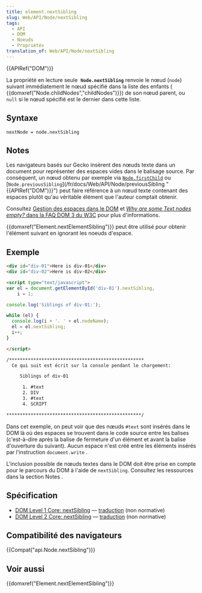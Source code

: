 ```yaml
---
title: element.nextSibling
slug: Web/API/Node/nextSibling
tags:
  - API
  - DOM
  - Noeuds
  - Propriétés
translation_of: Web/API/Node/nextSibling
---
```

{{APIRef("DOM")}}

La propriété en lecture seule  **`Node.nextSibling`** renvoie le nœud (`node`) suivant immédiatement le nœud spécifié dans la liste des enfants ( {{domxref("Node.childNodes","childNodes")}}) de son nœud parent, ou `null` si le nœud spécifié est le dernier dans cette liste.

## Syntaxe

    nextNode = node.nextSibling

## Notes

Les navigateurs basés sur Gecko insèrent des nœuds texte dans un document pour représenter des espaces
vides dans le balisage source. Par conséquent, un nœud obtenu par exemple via [`Node.firstChild`](/fr/docs/Web/API/Node/firstChild) ou
[`Node.previousSibling`](/fr/docs/Web/API/Node/previousSibling "{{APIRef("DOM")}}") peut faire référence à un nœud texte contenant des espaces plutôt qu'au véritable élément
que l'auteur comptait obtenir.

Consultez [Gestion des espaces dans le DOM](/fr/docs/Gestion_des_espaces_dans_le_DOM)
et [_Why are some Text nodes empty?_
dans la FAQ DOM 3 du W3C](http://www.w3.org/DOM/faq.html#emptytext) pour plus d'informations.

{{domxref("Element.nextElementSibling")}} peut être utilisé pour obtenir l'élément suivant en ignorant les noeuds d'espace.

## Exemple

```html
<div id="div-01">Here is div-01</div>
<div id="div-02">Here is div-02</div>

<script type="text/javascript">
var el = document.getElementById('div-01').nextSibling,
    i = 1;

console.log('Siblings of div-01:');

while (el) {
  console.log(i + '. ' + el.nodeName);
  el = el.nextSibling;
  i++;
}

</script>

/**************************************************
  Ce qui suit est écrit sur la console pendant le chargement:

     Siblings of div-01

      1. #text
      2. DIV
      3. #text
      4. SCRIPT

**************************************************/
```

Dans cet exemple, on peut voir que des nœuds `#text` sont insérés dans le DOM là où des espaces se trouvent dans le code source entre les balises (c'est-à-dire après la balise de fermeture d'un élément et avant la balise d'ouverture du suivant). Aucun espace n'est créé entre les éléments insérés par l'instruction `document.write` .

L'inclusion possible de nœuds textes dans le DOM doit être prise en compte pour le parcours du DOM à l'aide de `nextSibling`. Consultez les ressources dans la section Notes .

## Spécification

- [DOM Level 1 Core: nextSibling](http://www.w3.org/TR/REC-DOM-Level-1/level-one-core.html#attribute-nextSibling) — [traduction](http://xmlfr.org/w3c/TR/REC-DOM-Level-1/level-one-core.html#attribute-nextSibling) (non normative)
- [DOM Level 2 Core: nextSibling](http://www.w3.org/TR/DOM-Level-2-Core/core.html#ID-6AC54C2F) — [traduction](http://www.yoyodesign.org/doc/w3c/dom2/core/core.html#ID-6AC54C2F) (non normative)

## Compatibilité des navigateurs

{{Compat("api.Node.nextSibling")}}

## Voir aussi

{{domxref("Element.nextElementSibling")}}
